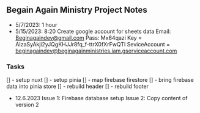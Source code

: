 ## Begain Again Ministry Project Notes

- 5/7/2023: 1 hour
- 5/15/2023: 8:20
    Create google account for sheets data
    Email: Beginagaindev@gmail.com
    Pass: Mx64qazi
    Key = AIzaSyAkji2yJQgKHJJr8fq_f-ttrX0fXrFwQTI
    SeviceAccount = beginagaindev@beginagainministries.iam.gserviceaccount.com

### Tasks
[] - setup nuxt
[] - setup pinia
[] - map firebase firestore
[] - bring firebase data into pinia store
[] - rebuild header
[] - rebuild footer

- 12.6.2023
    Issue 1: Firebase database setup
    Issue 2: Copy content of version 2
